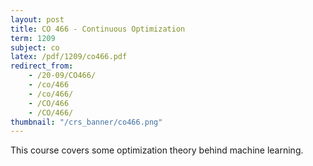 ```yaml
---
layout: post
title: CO 466 - Continuous Optimization
term: 1209
subject: co
latex: /pdf/1209/co466.pdf
redirect_from:
    - /20-09/CO466/
    - /co/466
    - /co/466/
    - /CO/466
    - /CO/466/
thumbnail: "/crs_banner/co466.png"
---
```

This course covers some optimization theory behind machine learning.
